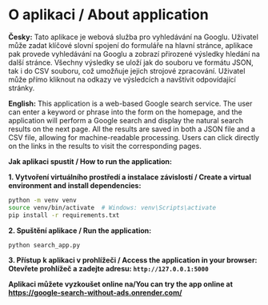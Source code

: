 # O aplikaci / About application

**Česky:**
Tato aplikace je webová služba pro vyhledávání na Googlu. Uživatel může zadat klíčové slovní spojení
do formuláře na hlavní stránce, aplikace pak provede vyhledávání na Googlu a zobrazí přirozené výsledky
hledání na další stránce. Všechny výsledky se uloží jak do souboru ve formátu JSON, tak i do CSV souboru,
což umožňuje jejich strojové zpracování. Uživatel může přímo kliknout na odkazy ve výsledcích a navštívit
odpovídající stránky.

**English:**
This application is a web-based Google search service. The user can enter a keyword or phrase into the
form on the homepage, and the application will perform a Google search and display the natural search
results on the next page. All the results are saved in both a JSON file and a CSV file, allowing for
machine-readable processing. Users can click directly on the links in the results to visit the
corresponding pages.

**Jak aplikaci spustit / How to run the application:**

**1. Vytvoření virtuálního prostředí a instalace závislostí / Create a virtual environment and install dependencies:**
```bash
python -m venv venv
source venv/bin/activate  # Windows: venv\Scripts\activate
pip install -r requirements.txt
```

**2. Spuštění aplikace / Run the application:**
```bash
python search_app.py
```

**3. Přístup k aplikaci v prohlížeči / Access the application in your browser:
Otevřete prohlížeč a zadejte adresu: `http://127.0.0.1:5000`**


**Aplikaci můžete vyzkoušet online na/You can try the app online at
https://google-search-without-ads.onrender.com/**


